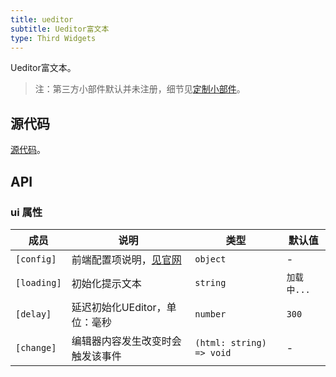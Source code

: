 ```yaml
---
title: ueditor
subtitle: Ueditor富文本
type: Third Widgets
---
```


Ueditor富文本。

> 注：第三方小部件默认并未注册，细节见[定制小部件](https://ng.yunzainfo.com/form/customize)。

## 源代码

[源代码](https://github.com/hbyunzai/yelon/tree/master/packages/form/widgets-third/ueditor)。

## API

### ui 属性

| 成员 | 说明 | 类型 | 默认值 |
|----|----|----|-----|
| `[config]` | 前端配置项说明，[见官网](http://fex.baidu.com/ueditor/#start-config) | `object` | - |
| `[loading]` | 初始化提示文本 | `string` | `加载中...` |
| `[delay]` | 延迟初始化UEditor，单位：毫秒 | `number` | `300` |
| `[change]` | 编辑器内容发生改变时会触发该事件 | `(html: string) => void` | - |
